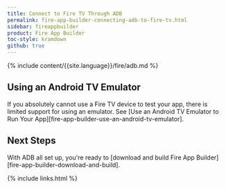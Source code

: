 ```yaml
---
title: Connect to Fire TV Through ADB
permalink: fire-app-builder-connecting-adb-to-fire-tv.html
sidebar: fireappbuilder
product: Fire App Builder
toc-style: kramdown
github: true
---
```


{% include content/{{site.language}}/fire/adb.md %}

## Using an Android TV Emulator

If you absolutely cannot use a Fire TV device to test your app, there is limited support for using an emulator. See [Use an Android TV Emulator to Run Your App][fire-app-builder-use-an-android-tv-emulator].

## Next Steps

With ADB all set up, you're ready to [download and build Fire App Builder][fire-app-builder-download-and-build].

{% include links.html %}
